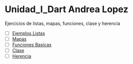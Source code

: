 # Unidad_I_Dart Andrea Lopez
Ejercicios de listas, mapas, funciones, clase y herencia
- [ ] [Ejemplos Listas](https://dartpad.dartlang.org/6a587eccff48b508318cf819dc57f630)
- [ ] [Mapas](https://dartpad.dartlang.org/3f9ee790a98e52f941b5113edc696390)
- [ ] [Funciones Basicas](https://dartpad.dartlang.org/a4841479abce01f928f2ea57696b3ea4)
- [ ] [Clase](https://dartpad.dartlang.org/98321e514289dedb3e3a70fbaf17c0c7)
- [ ] [Herencia](https://dartpad.dartlang.org/6d3b87090f897cc244d8bd1085474120)
